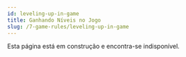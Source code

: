 ```yaml
---
id: leveling-up-in-game
title: Ganhando Níveis no Jogo
slug: /7-game-rules/leveling-up-in-game
---
```


Esta página está em construção e encontra-se indisponível.
